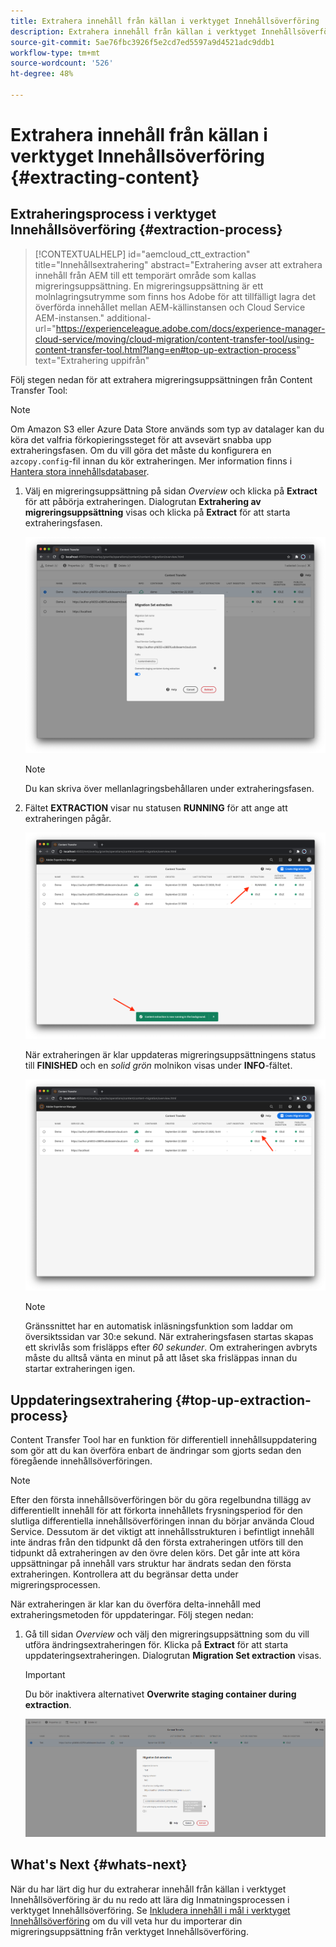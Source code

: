 ```yaml
---
title: Extrahera innehåll från källan i verktyget Innehållsöverföring
description: Extrahera innehåll från källan i verktyget Innehållsöverföring
source-git-commit: 5ae76fbc3926f5e2cd7ed5597a9d4521adc9ddb1
workflow-type: tm+mt
source-wordcount: '526'
ht-degree: 48%

---
```



# Extrahera innehåll från källan i verktyget Innehållsöverföring {#extracting-content}

## Extraheringsprocess i verktyget Innehållsöverföring {#extraction-process}

>[!CONTEXTUALHELP]
>id="aemcloud_ctt_extraction"
>title="Innehållsextrahering"
>abstract="Extrahering avser att extrahera innehåll från AEM till ett temporärt område som kallas migreringsuppsättning. En migreringsuppsättning är ett molnlagringsutrymme som finns hos Adobe för att tillfälligt lagra det överförda innehållet mellan AEM-källinstansen och Cloud Service AEM-instansen."
>additional-url="https://experienceleague.adobe.com/docs/experience-manager-cloud-service/moving/cloud-migration/content-transfer-tool/using-content-transfer-tool.html?lang=en#top-up-extraction-process" text="Extrahering uppifrån"

Följ stegen nedan för att extrahera migreringsuppsättningen från Content Transfer Tool:
>[!NOTE]
>Om Amazon S3 eller Azure Data Store används som typ av datalager kan du köra det valfria förkopieringssteget för att avsevärt snabba upp extraheringsfasen. Om du vill göra det måste du konfigurera en `azcopy.config`-fil innan du kör extraheringen. Mer information finns i [Hantera stora innehållsdatabaser](https://experienceleague.adobe.com/docs/experience-manager-cloud-service/moving/cloud-migration/content-transfer-tool/handling-large-content-repositories.html?lang=en).

1. Välj en migreringsuppsättning på sidan *Overview* och klicka på **Extract** för att påbörja extraheringen. Dialogrutan **Extrahering av migreringsuppsättning** visas och klicka på **Extract** för att starta extraheringsfasen.

   ![bild](/help/move-to-cloud-service/content-transfer-tool/assets/06-content-extraction.png)

   >[!NOTE]
   >Du kan skriva över mellanlagringsbehållaren under extraheringsfasen.


1. Fältet **EXTRACTION** visar nu statusen **RUNNING** för att ange att extraheringen pågår.

   ![bild](/help/move-to-cloud-service/content-transfer-tool/assets/07-extraction-job-running.png)

   När extraheringen är klar uppdateras migreringsuppsättningens status till **FINISHED** och en *solid grön* molnikon visas under **INFO**-fältet.

   ![bild](/help/move-to-cloud-service/content-transfer-tool/assets/10-extraction-complete.png)

   >[!NOTE]
   >Gränssnittet har en automatisk inläsningsfunktion som laddar om översiktssidan var 30:e sekund.
   >När extraheringsfasen startas skapas ett skrivlås som frisläpps efter *60 sekunder*. Om extraheringen avbryts måste du alltså vänta en minut på att låset ska frisläppas innan du startar extraheringen igen.

## Uppdateringsextrahering {#top-up-extraction-process}

Content Transfer Tool har en funktion för differentiell innehållsuppdatering som gör att du kan överföra enbart de ändringar som gjorts sedan den föregående innehållsöverföringen.

>[!NOTE]
>Efter den första innehållsöverföringen bör du göra regelbundna tillägg av differentiellt innehåll för att förkorta innehållets frysningsperiod för den slutliga differentiella innehållsöverföringen innan du börjar använda Cloud Service.
>Dessutom är det viktigt att innehållsstrukturen i befintligt innehåll inte ändras från den tidpunkt då den första extraheringen utförs till den tidpunkt då extraheringen av den övre delen körs. Det går inte att köra uppsättningar på innehåll vars struktur har ändrats sedan den första extraheringen. Kontrollera att du begränsar detta under migreringsprocessen.

När extraheringen är klar kan du överföra delta-innehåll med extraheringsmetoden för uppdateringar. Följ stegen nedan:

1. Gå till sidan *Overview* och välj den migreringsuppsättning som du vill utföra ändringsextraheringen för. Klicka på **Extract** för att starta uppdateringsextraheringen. Dialogrutan **Migration Set extraction** visas.

   >[!IMPORTANT]
   >
   >Du bör inaktivera alternativet **Overwrite staging container during extraction**.
   >
   >![bild](/help/move-to-cloud-service/content-transfer-tool/assets/11-topup-extraction.png)

## What&#39;s Next {#whats-next}

När du har lärt dig hur du extraherar innehåll från källan i verktyget Innehållsöverföring är du nu redo att lära dig Inmatningsprocessen i verktyget Innehållsöverföring. Se [Inkludera innehåll i mål i verktyget Innehållsöverföring](/help/move-to-cloud-service/content-transfer-tool/using-content-transfer-tool/ingesting-content.md) om du vill veta hur du importerar din migreringsuppsättning från verktyget Innehållsöverföring.
